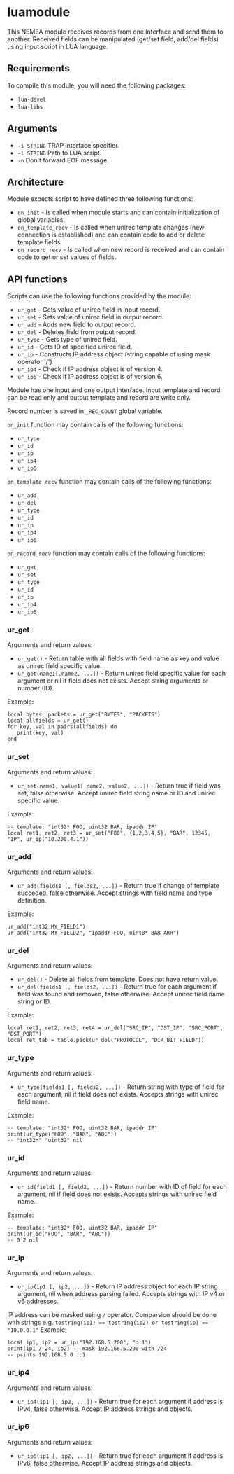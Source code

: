 # luamodule
This NEMEA module receives records from one interface and send them to another.
Received fields can be manipulated (get/set field, add/del fields) using input script in LUA language.

## Requirements
To compile this module, you will need the following packages:
- `lua-devel`
- `lua-libs`

## Arguments
- `-i STRING`  TRAP interface specifier.
- `-l STRING`  Path to LUA script.
- `-n`         Don't forward EOF message.

## Architecture
Module expects script to have defined three following functions:
- `on_init`             - Is called when module starts and can contain initialization of global variables.
- `on_template_recv`    - Is called when unirec template changes (new connection is established) and can contain code to add or delete template fields.
- `on_record_recv`      - Is called when new record is received and can contain code to get or set values of fields.

## API functions
Scripts can use the following functions provided by the module:
- `ur_get`  - Gets value of unirec field in input record.
- `ur_set`  - Sets value of unirec field in output record.
- `ur_add`  - Adds new field to output record.
- `ur_del`  - Deletes field from output record.
- `ur_type` - Gets type of unirec field.
- `ur_id`   - Gets ID of specified unirec field.
- `ur_ip`   - Constructs IP address object (string capable of using mask operator '/')
- `ur_ip4`  - Check if IP address object is of version 4.
- `ur_ip6`  - Check if IP address object is of version 6.

Module has one input and one output interface. Input template and record can be read only and output template and record are write only.

Record number is saved in `_REC_COUNT` global variable.

`on_init` function may contain calls of the following functions:
- `ur_type`
- `ur_id`
- `ur_ip`
- `ur_ip4`
- `ur_ip6`

`on_template_recv` function may contain calls of the following functions:
- `ur_add`
- `ur_del`
- `ur_type`
- `ur_id`
- `ur_ip`
- `ur_ip4`
- `ur_ip6`

`on_record_recv` function may contain calls of the following functions:
- `ur_get`
- `ur_set`
- `ur_type`
- `ur_id`
- `ur_ip`
- `ur_ip4`
- `ur_ip6`


### ur\_get
Arguments and return values:
- `ur_get()`                     - Return table with all fields with field name as key and value as unirec field specific value.
- `ur_get(name1[,name2, ...])`   - Return unirec field specific value for each argument or nil if field does not exists. Accept string arguments or number (ID).

Example:
```
local bytes, packets = ur_get("BYTES", "PACKETS")
local allfields = ur_get()
for key, val in pairs(allfields) do
   print(key, val)
end
```

### ur\_set
Arguments and return values:
- `ur_set(name1, value1[,name2, value2, ...])`  - Return true if field was set, false otherwise. Accept unirec field string name or ID and unirec specific value.

Example:
```
-- template: "int32* FOO, uint32 BAR, ipaddr IP"
local ret1, ret2, ret3 = ur_set("FOO", {1,2,3,4,5}, "BAR", 12345, "IP", ur_ip("10.200.4.1"))
```

### ur\_add
Arguments and return values:
- `ur_add(fields1 [, fields2, ...])`   - Return true if change of template succeded, false otherwise. Accept strings with field name and type definition.

Example:
```
ur_add("int32 MY_FIELD1")
ur_add("int32 MY_FIELD2", "ipaddr FOO, uint8* BAR_ARR")
```

### ur\_del
Arguments and return values:
- `ur_del()`                           - Delete all fields from template. Does not have return value.
- `ur_del(fields1 [, fields2, ...])`   - Return true for each argument if field was found and removed, false otherwise. Accept unirec field name string or ID.

Example:
```
local ret1, ret2, ret3, ret4 = ur_del("SRC_IP", "DST_IP", "SRC_PORT", "DST_PORT")
local ret_tab = table.pack(ur_del("PROTOCOL", "DIR_BIT_FIELD"))
```

### ur\_type
Arguments and return values:
- `ur_type(fields1 [, fields2, ...])`  - Return string with type of field for each argument, nil if field does not exists. Accepts strings with unirec field name.

Example:
```
-- template: "int32* FOO, uint32 BAR, ipaddr IP"
print(ur_type("FOO", "BAR", "ABC"))
-- "int32*" "uint32" nil
```

### ur\_id
Arguments and return values:
- `ur_id(field1 [, field2, ...])`  - Return number with ID of field for each argument, nil if field does not exists. Accepts strings with unirec field name.

Example:
```
-- template: "int32* FOO, uint32 BAR, ipaddr IP"
print(ur_id("FOO", "BAR", "ABC"))
-- 0 2 nil
```

### ur\_ip
Arguments and return values:
- `ur_ip(ip1 [, ip2, ...])`   - Return IP address object for each IP string argument, nil when address parsing failed. Accepts strings with IP v4 or v6 addresses.

IP address can be masked using `/` operator. Comparsion should be done with strings e.g. `tostring(ip1) == tostring(ip2) or tostring(ip) == "10.0.0.1"`  Example:
```
local ip1, ip2 = ur_ip("192.168.5.200", "::1")
print(ip1 / 24, ip2) -- mask 192.168.5.200 with /24
-- prints 192.168.5.0 ::1
```

### ur\_ip4
Arguments and return values:
- `ur_ip4(ip1 [, ip2, ...])`   - Return true for each argument if address is IPv4, false otherwise. Accept IP address strings and objects.

### ur\_ip6
Arguments and return values:
- `ur_ip6(ip1 [, ip2, ...])`   - Return true for each argument if address is IPv6, false otherwise. Accept IP address strings and objects.
